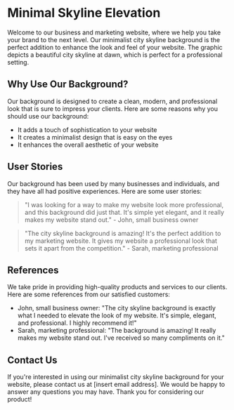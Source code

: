 <!--font:Montserrat-->

# Minimal Skyline Elevation

Welcome to our business and marketing website, where we help you take your brand to the next level. Our minimalist city skyline background is the perfect addition to enhance the look and feel of your website. The graphic depicts a beautiful city skyline at dawn, which is perfect for a professional setting.

## Why Use Our Background?

Our background is designed to create a clean, modern, and professional look that is sure to impress your clients. Here are some reasons why you should use our background:

- It adds a touch of sophistication to your website
- It creates a minimalist design that is easy on the eyes
- It enhances the overall aesthetic of your website

## User Stories

Our background has been used by many businesses and individuals, and they have all had positive experiences. Here are some user stories:

> "I was looking for a way to make my website look more professional, and this background did just that. It's simple yet elegant, and it really makes my website stand out." - John, small business owner

> "The city skyline background is amazing! It's the perfect addition to my marketing website. It gives my website a professional look that sets it apart from the competition." - Sarah, marketing professional

## References

We take pride in providing high-quality products and services to our clients. Here are some references from our satisfied customers:

- John, small business owner: "The city skyline background is exactly what I needed to elevate the look of my website. It's simple, elegant, and professional. I highly recommend it!"
- Sarah, marketing professional: "The background is amazing! It really makes my website stand out. I've received so many compliments on it."

## Contact Us

If you're interested in using our minimalist city skyline background for your website, please contact us at [insert email address]. We would be happy to answer any questions you may have. Thank you for considering our product!

<!--

Write me content for website with wallpaper which alt text is:

"A minimalist graphic of a city skyline at dawn for a business or marketing website"

The name/title of the page should not be 1:1 copy of the alt text but rather a real content of the website which is using this wallpaper.

- Use markdown format 
- Start with heading
- Heading should be short and concise
- The content should look like a real website 
- The website should not be about the wallpaper, wallpaper is just a related background
- Heading should be contain work "wallpaper" or "background"
- Include real sections like references, contact, user stories, etc. use things relevant to the page purpose.
- Feel free to use structure like headings, bullets, numbering, blockquotes, paragraphs, horizontal lines, etc.
- You can use formatting like bold or _italic_
- You can include UTF-8 emojis
- Links should be only #hash anchors (and you can refer to the document itself)
- Do not include images


---


# Minimalist City Skyline Wallpaper for Your Professional Website

Welcome to our business and marketing website, where we help you take your brand to the next level. Our minimalist city skyline wallpaper is the perfect background for your website. The graphic depicts a beautiful city skyline at dawn, which is perfect for a professional setting.

## Why Use Our Wallpaper?

Our wallpaper is designed to enhance the look and feel of your website. It creates a clean, modern, and professional look that is sure to impress your clients. Here are some reasons why you should use our wallpaper:

- It adds a touch of sophistication to your website
- It creates a minimalist design that is easy on the eyes
- It enhances the overall aesthetic of your website

## User Stories

Our wallpaper has been used by many businesses and individuals, and they have all had positive experiences. Here are some user stories:

> "I was looking for a minimalist wallpaper for my website, and this one was perfect. It's simple yet elegant, and it really makes my website stand out." - John, small business owner

> "I love the city skyline wallpaper! It's the perfect background for my marketing website. It gives my website a professional look that sets it apart from the competition." - Sarah, marketing professional

## References

We take pride in providing high-quality products and services to our clients. Here are some references from our satisfied customers:

- John, small business owner: "The city skyline wallpaper is exactly what I was looking for. It's simple, elegant, and professional. I highly recommend it!"
- Sarah, marketing professional: "The wallpaper is amazing! It really makes my website stand out. I've received so many compliments on it."

## Contact Us

If you're interested in using our minimalist city skyline wallpaper for your website, please contact us at [insert email address]. We would be happy to answer any questions you may have. Thank you for considering our product!


---


Heading should not include word "wallpaper". The website should not be about the wallpaper itself, wallpaper is just a related background, rewrite whole content.


---


# Elevate Your Brand with a Minimalist City Skyline Background

Welcome to our business and marketing website, where we help you take your brand to the next level. Our minimalist city skyline background is the perfect addition to enhance the look and feel of your website. The graphic depicts a beautiful city skyline at dawn, which is perfect for a professional setting.

## Why Use Our Background?

Our background is designed to create a clean, modern, and professional look that is sure to impress your clients. Here are some reasons why you should use our background:

- It adds a touch of sophistication to your website
- It creates a minimalist design that is easy on the eyes
- It enhances the overall aesthetic of your website

## User Stories

Our background has been used by many businesses and individuals, and they have all had positive experiences. Here are some user stories:

> "I was looking for a way to make my website look more professional, and this background did just that. It's simple yet elegant, and it really makes my website stand out." - John, small business owner

> "The city skyline background is amazing! It's the perfect addition to my marketing website. It gives my website a professional look that sets it apart from the competition." - Sarah, marketing professional

## References

We take pride in providing high-quality products and services to our clients. Here are some references from our satisfied customers:

- John, small business owner: "The city skyline background is exactly what I needed to elevate the look of my website. It's simple, elegant, and professional. I highly recommend it!"
- Sarah, marketing professional: "The background is amazing! It really makes my website stand out. I've received so many compliments on it."

## Contact Us

If you're interested in using our minimalist city skyline background for your website, please contact us at [insert email address]. We would be happy to answer any questions you may have. Thank you for considering our product!


---


Write me a Google font which is best fitting for the website.

Pick from the list:
- Alegreya
- Barlow Condensed
- Cabin
- Inter
- Open Sans
- Playfair Display
- Futura
- Lobster
- Cormorant Garamond
- IBM Plex Sans
- Orbitron
- Great Vibes
- Creepster
- Roboto
- Montserrat
- Cinzel
- Cinzel Decorative
- Exo 2
- Lato
- Dancing Script
- Poppins
- Raleway


Write just the font name nothing else.


---


Montserrat

-->
